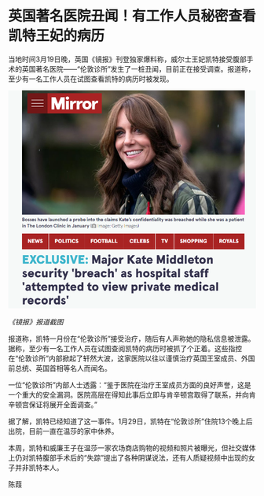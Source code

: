 # 英国著名医院丑闻！有工作人员秘密查看凯特王妃的病历

当地时间3月19日晚，英国《镜报》刊登独家爆料称，威尔士王妃凯特接受腹部手术的英国著名医院——“伦敦诊所”发生了一桩丑闻，目前正在接受调查。报道称，至少有一名工作人员在试图查看凯特的病历时被发现。

![422e1a796310bebee4b028d224b8e0ba.jpg](https://raw.githubusercontent.com/qqhsx/qqnews_image/main/2024/03/20/英国著名医院丑闻！有工作人员秘密查看凯特王妃的病历/422e1a796310bebee4b028d224b8e0ba.jpg)

_《镜报》报道截图_

报道称，凯特一月份在“伦敦诊所”接受治疗，随后有人声称她的隐私信息被泄露。据称，至少有一名工作人员在试图查阅凯特的病历时被抓了个正着。这些指控在“伦敦诊所”内部掀起了轩然大波，这家医院以往以谨慎治疗英国王室成员、外国前总统、英国首相等名人而闻名。

一位“伦敦诊所”内部人士透露：“鉴于医院在治疗王室成员方面的良好声誉，这是一个重大的安全漏洞。医院高层在得知此事后立即与肯辛顿宫取得了联系，并向肯辛顿宫保证将展开全面调查。”

据了解，凯特已经知道了这一事件。1月29日，凯特在“伦敦诊所”住院13个晚上后出院，目前一直在温莎的家中休养。

本周，凯特和威廉王子在温莎一家农场商店购物的视频和照片被曝光，但社交媒体上仍对凯特腹部手术后的“失踪”提出了各种阴谋说法，还有人质疑视频中出现的女子并非凯特本人。

陈葭

